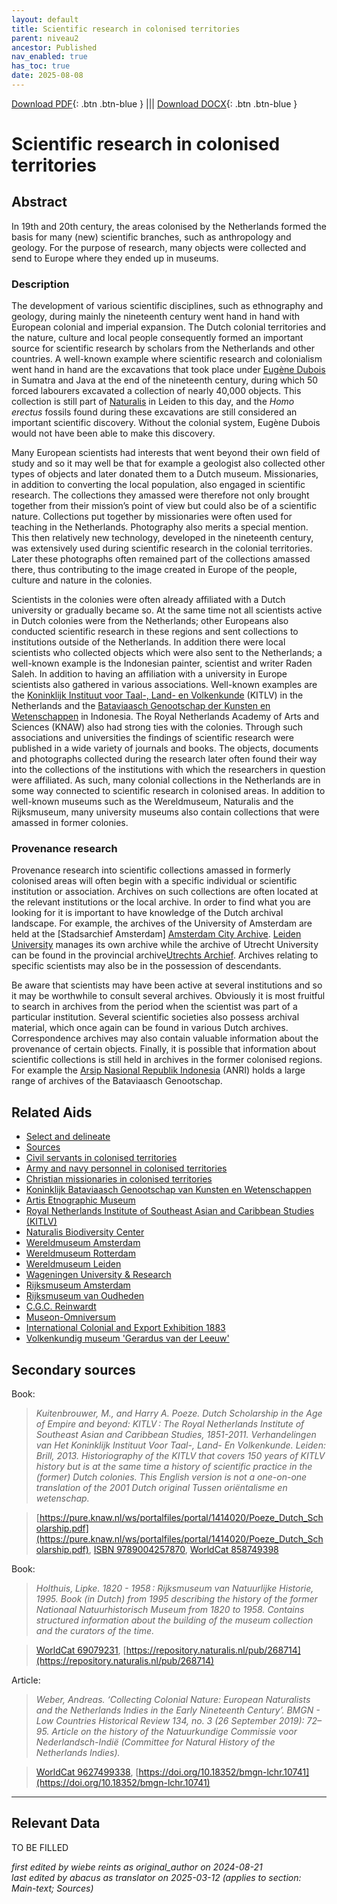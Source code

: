 ```yaml
---
layout: default
title: Scientific research in colonised territories
parent: niveau2
ancestor: Published
nav_enabled: true
has_toc: true
date: 2025-08-08
--- 
```



[Download PDF](https://raw.githubusercontent.com/colonial-heritage/research-guides-dev/refs/heads/main/EXPORTS/published/PDF/niveau2/English/Science.pdf){: .btn .btn-blue } |||    [Download DOCX](https://raw.githubusercontent.com/colonial-heritage/research-guides-dev/refs/heads/main/EXPORTS/published/DOCX/niveau2/English/Science.docx){: .btn .btn-blue }


# Scientific research in colonised territories


## Abstract

In 19th and 20th century, the areas colonised by the Netherlands formed the basis for many (new) scientific branches, such as anthropology and geology. For the purpose of research, many objects were collected and send to Europe where they ended up in museums.

### Description

The development of various scientific disciplines, such as ethnography and geology, during mainly the nineteenth century went hand in hand with European colonial and imperial expansion. The Dutch colonial territories and the nature, culture and  local people consequently formed an important source for scientific research by scholars from the Netherlands and other countries. A well-known example where scientific research and colonialism went hand in hand are the excavations that took place under [Eugène Dubois](http://www.wikidata.org/entity/Q317176) in Sumatra and Java at the end of the nineteenth century, during which 50 forced labourers excavated a collection of nearly 40,000 objects. This collection is still part of [Naturalis]( https://app.colonialcollections.nl/en/research-aids/https%3A%2F%2Fn2t%252Enet%2Fark%3A%2F27023%2Fb897e22a1eae224b0ca13b5ec14d51cb) in Leiden to this day, and the _Homo erectus_ fossils found during these excavations are still considered an important scientific discovery. Without the colonial system, Eugène Dubois would not have been able to make this discovery.

Many European scientists had interests that went beyond their own field of study and so it may well be that for example a geologist also collected other types of objects and later donated them to a Dutch museum. Missionaries, in addition to converting the local population, also engaged in scientific research. The collections they amassed were therefore not only brought together from their mission’s point of view but could also be of a scientific nature. Collections put together by missionaries were often used for teaching in the Netherlands. Photography also merits a special mention. This then relatively new technology, developed in the nineteenth century, was extensively used during scientific research in the colonial territories. Later these photographs often remained part of the collections amassed there, thus contributing to the image created in Europe of the people, culture and nature in the colonies.

Scientists in the colonies were often already affiliated with a Dutch university or gradually became so. At the same time not all scientists active in Dutch colonies were from the Netherlands; other Europeans also conducted scientific research in these regions and sent collections to institutions outside of the Netherlands. In addition there were local scientists who collected objects which were also sent to the Netherlands; a well-known example is the Indonesian painter, scientist and writer Raden Saleh. In addition to having an affiliation with a university in Europe scientists also gathered in various associations. Well-known examples are the [Koninklijk Instituut voor Taal-, Land- en Volkenkunde](https://app.colonialcollections.nl/en/research-aids/https%3A%2F%2Fn2t%252Enet%2Fark%3A%2F27023%2F62191a1bbed9b315db786f2037417b4f) (KITLV) in the Netherlands and the [Bataviaasch Genootschap der Kunsten en Wetenschappen](https://app.colonialcollections.nl/en/research-aids/https%3A%2F%2Fn2t%252Enet%2Fark%3A%2F27023%2F879aa24d509fdae582d9cbd6cc60160c) in Indonesia. The Royal Netherlands Academy of Arts and Sciences (KNAW) also had strong ties with the colonies. Through such associations and universities the findings of scientific research were published in a wide variety of journals and books. The objects, documents and photographs collected during the research later often found their way into the collections of the institutions with which the researchers in question were affiliated. As such, many colonial collections in the Netherlands are in some way connected to scientific research in colonised areas. In addition to well-known museums such as the Wereldmuseum, Naturalis and the Rijksmuseum, many university museums also contain collections that were amassed in former colonies.

### Provenance research

Provenance research into scientific collections amassed in formerly colonised areas will often begin with a specific individual or scientific institution or association. Archives on such collections are often located at the relevant institutions or the local archive. In order to find what you are looking for it is important to have knowledge of the Dutch archival landscape. For example, the archives of the University of Amsterdam are held at the [Stadsarchief Amsterdam] [Amsterdam City Archive](https://archief.amsterdam/inventarissen/details/30114). [Leiden University](https://www.bibliotheek.universiteitleiden.nl/subject-guides/universiteitsarchieven#archieven) manages its own archive while the archive of Utrecht University can be found in the provincial archive[Utrechts Archief](https://hetutrechtsarchief.nl/). Archives relating to specific scientists may also be in the possession of descendants.

Be aware that scientists may have been active at several institutions and so it may be worthwhile to consult several archives. Obviously it is most fruitful to search in archives from the period when the scientist was part of a particular institution. Several scientific societies also possess archival material, which once again can be found in various Dutch archives. Correspondence archives may also contain valuable information about the provenance of certain objects. Finally, it is possible that information about scientific collections is still held in archives in the former colonised regions. For example the [Arsip Nasional Republik Indonesia](https://anri.go.id/) (ANRI) holds a large range of archives of the Bataviaasch Genootschap.


## Related Aids

 - [Select and delineate](niveau1/English/SelectAndDelineate_20240425.yml)  
 - [Sources](niveau1/English/Sources_20240501.yml)  
 - [Civil servants in colonised territories](niveau2/English/CivilServants_20240316.yml)  
 - [Army and navy personnel in colonised territories](niveau2/English/MilitaryAndNavy_20240417.yml)  
 - [Christian missionaries in colonised territories](niveau2/English/ChristianMission_20240417.yml)  
 - [Koninklijk Bataviaasch Genootschap van Kunsten en Wetenschappen](niveau3/English/BGKW_20240905.yml)  
 - [Artis Etnographic Museum](niveau3/English/EMArtis_20240712.yml)  
 - [Royal Netherlands Institute of Southeast Asian and Caribbean Studies (KITLV)](niveau3/English/KITLV_20240704.yml)  
 - [Naturalis Biodiversity Center](niveau3/English/Naturalis_20270710.yml)  
 - [Wereldmuseum Amsterdam](niveau3/English/WMAmsterdam_20240809.yml)  
 - [Wereldmuseum Rotterdam](niveau3/English/WMRotterdam_2040822.yml)  
 - [Wereldmuseum Leiden](niveau3/English/WMLeiden_20240508.yml)  
 - [Wageningen University & Research](niveau3/English/WageningenUniversity_20240508.yml)  
 - [Rijksmuseum Amsterdam](niveau3/English/RijksmuseumAmsterdam_20240905.yml)  
 - [Rijksmuseum van Oudheden](niveau3/English/RMO_20241106.yml)  
 - [C.G.C. Reinwardt](niveau3/English/Reinwardt_20241217.yml)  
 - [Museon-Omniversum](niveau3/English/Museon_20250513.yml)  
 - [International Colonial and Export Exhibition 1883](niveau3/English/Wereldtentoonstelling1883_20250602.yml)  
 - [Volkenkundig museum 'Gerardus van der Leeuw'](niveau3/English/GerardusLeeuw_20250602.yml)  

## Secondary sources

Book:
  > *Kuitenbrouwer, M., and Harry A. Poeze. Dutch Scholarship in the Age of Empire and beyond: KITLV : The Royal Netherlands Institute of Southeast Asian and Caribbean Studies, 1851-2011. Verhandelingen van Het Koninklijk Instituut Voor Taal-, Land- En Volkenkunde. Leiden: Brill, 2013.*
  > _Historiography of the KITLV that covers 150 years of KITLV history but is at the same time a history of scientific practice in the (former) Dutch colonies. This English version is not a one-on-one translation of the 2001 Dutch original Tussen oriëntalisme en wetenschap._  

  > [https://pure.knaw.nl/ws/portalfiles/portal/1414020/Poeze_Dutch_Scholarship.pdf](https://pure.knaw.nl/ws/portalfiles/portal/1414020/Poeze_Dutch_Scholarship.pdf), [ISBN 9789004257870](https://isbnsearch.org/isbn/9789004257870), [WorldCat 858749398](https://search.worldcat.org/title/858749398)

Book:
  > *Holthuis, Lipke. 1820 - 1958 : Rijksmuseum van Natuurlijke Historie, 1995.*
  > _Book (in Dutch) from 1995 describing the history of the former Nationaal Natuurhistorisch Museum from 1820 to 1958. Contains structured information about the building of the museum collection and the curators of the time._  

  > [WorldCat 69079231](https://search.worldcat.org/title/69079231), [https://repository.naturalis.nl/pub/268714](https://repository.naturalis.nl/pub/268714)

Article:
  > *Weber, Andreas. ‘Collecting Colonial Nature: European Naturalists and the Netherlands Indies in the Early Nineteenth Century’. BMGN - Low Countries Historical Review 134, no. 3 (26 September 2019): 72–95.*
  > _Article on the history of the Natuurkundige Commissie voor Nederlandsch-Indië (Committee for Natural History of the Netherlands Indies)._  

  > [WorldCat 9627499338](https://search.worldcat.org/title/9627499338), [https://doi.org/10.18352/bmgn-lchr.10741](https://doi.org/10.18352/bmgn-lchr.10741)



---
## Relevant Data 
TO BE FILLED

_first edited by wiebe reints as original_author on 2024-08-21_  
_last edited by abacus as translator on 2025-03-12
(applies to section: Main-text; Sources)_
        